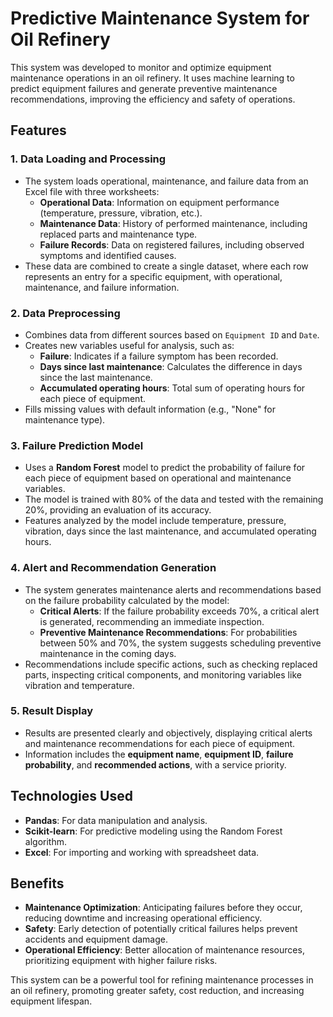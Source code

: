 # Predictive Maintenance System for Oil Refinery

This system was developed to monitor and optimize equipment maintenance operations in an oil refinery. It uses machine learning to predict equipment failures and generate preventive maintenance recommendations, improving the efficiency and safety of operations.

## Features

### 1. **Data Loading and Processing**
   - The system loads operational, maintenance, and failure data from an Excel file with three worksheets:
     - **Operational Data**: Information on equipment performance (temperature, pressure, vibration, etc.).
     - **Maintenance Data**: History of performed maintenance, including replaced parts and maintenance type.
     - **Failure Records**: Data on registered failures, including observed symptoms and identified causes.
   - These data are combined to create a single dataset, where each row represents an entry for a specific equipment, with operational, maintenance, and failure information.

### 2. **Data Preprocessing**
   - Combines data from different sources based on `Equipment ID` and `Date`.
   - Creates new variables useful for analysis, such as:
     - **Failure**: Indicates if a failure symptom has been recorded.
     - **Days since last maintenance**: Calculates the difference in days since the last maintenance.
     - **Accumulated operating hours**: Total sum of operating hours for each piece of equipment.
   - Fills missing values with default information (e.g., "None" for maintenance type).

### 3. **Failure Prediction Model**
   - Uses a **Random Forest** model to predict the probability of failure for each piece of equipment based on operational and maintenance variables.
   - The model is trained with 80% of the data and tested with the remaining 20%, providing an evaluation of its accuracy.
   - Features analyzed by the model include temperature, pressure, vibration, days since the last maintenance, and accumulated operating hours.

### 4. **Alert and Recommendation Generation**
   - The system generates maintenance alerts and recommendations based on the failure probability calculated by the model:
     - **Critical Alerts**: If the failure probability exceeds 70%, a critical alert is generated, recommending an immediate inspection.
     - **Preventive Maintenance Recommendations**: For probabilities between 50% and 70%, the system suggests scheduling preventive maintenance in the coming days.
   - Recommendations include specific actions, such as checking replaced parts, inspecting critical components, and monitoring variables like vibration and temperature.

### 5. **Result Display**
   - Results are presented clearly and objectively, displaying critical alerts and maintenance recommendations for each piece of equipment.
   - Information includes the **equipment name**, **equipment ID**, **failure probability**, and **recommended actions**, with a service priority.

## Technologies Used
- **Pandas**: For data manipulation and analysis.
- **Scikit-learn**: For predictive modeling using the Random Forest algorithm.
- **Excel**: For importing and working with spreadsheet data.

## Benefits
- **Maintenance Optimization**: Anticipating failures before they occur, reducing downtime and increasing operational efficiency.
- **Safety**: Early detection of potentially critical failures helps prevent accidents and equipment damage.
- **Operational Efficiency**: Better allocation of maintenance resources, prioritizing equipment with higher failure risks.

This system can be a powerful tool for refining maintenance processes in an oil refinery, promoting greater safety, cost reduction, and increasing equipment lifespan.
